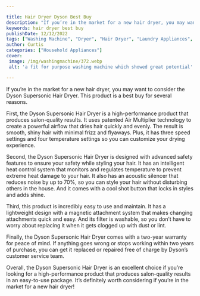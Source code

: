 ```yaml
---

title: Hair Dryer Dyson Best Buy
description: "If you’re in the market for a new hair dryer, you may want to consider the Dyson Supersonic Hair Dryer. This product is a best buy...find out now"
keywords: hair dryer best buy
publishDate: 12/12/2022
tags: ["Washing Machine", "Dryer", "Hair Dryer", "Laundry Appliances", "Buy Appliance", "Appliance Guide"]
author: Curtis
categories: ["Household Appliances"]
cover: 
 image: /img/washingmachine/372.webp
 alt: 'a fit for purpose washing machine which showed great potential'

---
```


If you’re in the market for a new hair dryer, you may want to consider the Dyson Supersonic Hair Dryer. This product is a best buy for several reasons.

First, the Dyson Supersonic Hair Dryer is a high-performance product that produces salon-quality results. It uses patented Air Multiplier technology to create a powerful airflow that dries hair quickly and evenly. The result is smooth, shiny hair with minimal frizz and flyaways. Plus, it has three speed settings and four temperature settings so you can customize your drying experience.

Second, the Dyson Supersonic Hair Dryer is designed with advanced safety features to ensure your safety while styling your hair. It has an intelligent heat control system that monitors and regulates temperature to prevent extreme heat damage to your hair. It also has an acoustic silencer that reduces noise by up to 70%, so you can style your hair without disturbing others in the house. And it comes with a cool shot button that locks in styles and adds shine.

Third, this product is incredibly easy to use and maintain. It has a lightweight design with a magnetic attachment system that makes changing attachments quick and easy. And its filter is washable, so you don’t have to worry about replacing it when it gets clogged up with dust or lint.

Finally, the Dyson Supersonic Hair Dryer comes with a two-year warranty for peace of mind. If anything goes wrong or stops working within two years of purchase, you can get it replaced or repaired free of charge by Dyson’s customer service team. 

Overall, the Dyson Supersonic Hair Dryer is an excellent choice if you’re looking for a high-performance product that produces salon-quality results in an easy-to-use package. It’s definitely worth considering if you’re in the market for a new hair dryer!
